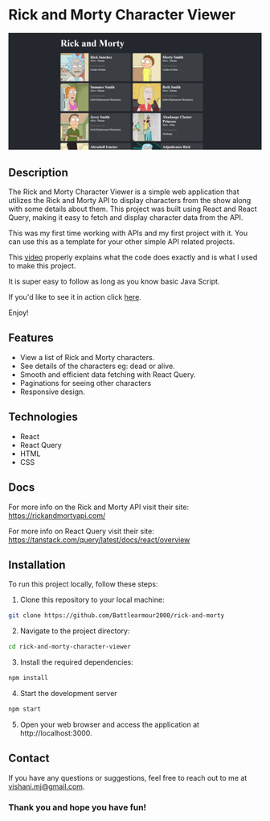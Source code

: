 # Rick and Morty Character Viewer

![Project Screenshot](screenshot.png)

## Description

The Rick and Morty Character Viewer is a simple web application that utilizes the Rick and Morty API to display characters from the show along with some details about them. This project was built using React and React Query, making it easy to fetch and display character data from the API.

This was my first time working with APIs and my first project with it. You can use this as a template for your other simple API related projects.

This [video](https://youtu.be/NQULKpW6hK4?si=_IPgS47bLcCCLu0N
) properly explains what the code does exactly and is what I used to make this project.

It is super easy to follow as long as you know basic Java Script.

If you'd like to see it in action click [here](https://rick-and-morty-eta-khaki.vercel.app/).

Enjoy!


## Features

- View a list of Rick and Morty characters.
- See details of the characters eg: dead or alive.
- Smooth and efficient data fetching with React Query.
- Paginations for seeing other characters
- Responsive design.


## Technologies
- React
- React Query
- HTML
- CSS

## Docs
For more info on the Rick and Morty API visit their site:
https://rickandmortyapi.com/

For more info on React Query visit their site:
https://tanstack.com/query/latest/docs/react/overview

## Installation

To run this project locally, follow these steps:

1. Clone this repository to your local machine:

```bash
git clone https://github.com/Battlearmour2000/rick-and-morty
```

2. Navigate to the project directory:
    
```bash
cd rick-and-morty-character-viewer
```
3. Install the required dependencies:
```bash
npm install
```
4. Start the development server
```bash
npm start
```

5. Open your web browser and access the application at http://localhost:3000.



## Contact
If you have any questions or suggestions, feel free to reach out to me at vishani.mj@gmail.com.

### Thank you and hope you have fun!
